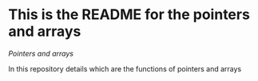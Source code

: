 # This is the README for the pointers and arrays
_Pointers and arrays_

In this repository details which are the functions of pointers and arrays